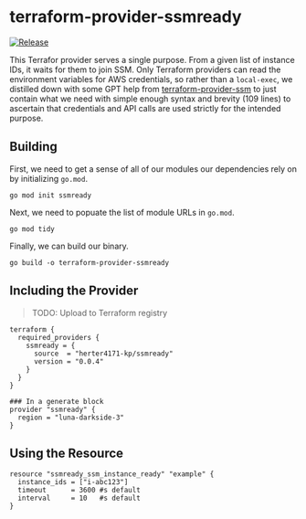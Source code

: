# terraform-provider-ssmready

[![Release](https://github.com/herter4171-kp/terraform-provider-ssmready/actions/workflows/release.yml/badge.svg)](https://github.com/herter4171-kp/terraform-provider-ssmready/actions/workflows/release.yml)

This Terrafor provider serves a single purpose.  From a given list of instance IDs, it waits for them to join SSM.  Only Terraform providers can read the environment variables for AWS credentials, so rather than a `local-exec`, we distilled down with some GPT help from [terraform-provider-ssm](https://github.com/arthurgustin/terraform-provider-ssm) to just contain what we need with simple enough syntax and brevity (109 lines) to ascertain that credentials and API calls are used strictly for the intended purpose.

## Building
First, we need to get a sense of all of our modules our dependencies rely on by initializing `go.mod`.
```
go mod init ssmready
```
Next, we need to popuate the list of module URLs in `go.mod`.
```
go mod tidy
```
Finally, we can build our binary.
```
go build -o terraform-provider-ssmready
```

## Including the Provider
> TODO: Upload to Terraform registry
```
terraform {
  required_providers {
    ssmready = {
      source  = "herter4171-kp/ssmready"
      version = "0.0.4"
    }
  }
}

### In a generate block
provider "ssmready" {
  region = "luna-darkside-3"
}
```

## Using the Resource
```
resource "ssmready_ssm_instance_ready" "example" {
  instance_ids = ["i-abc123"]
  timeout      = 3600 #s default
  interval     = 10   #s default
}
```
